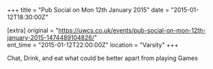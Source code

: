 +++
title = "Pub Social on Mon 12th January 2015"
date = "2015-01-12T18:30:00Z"

[extra]
original = "https://uwcs.co.uk/events/pub-social-on-mon-12th-january-2015-1474489104826/"    
ent_time = "2015-01-12T22:00:00Z"
location = "Varsity"
+++

Chat, Drink, and eat what could be better apart from playing Games

